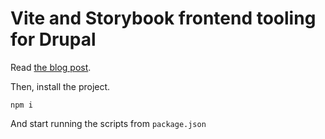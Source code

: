 # Vite and Storybook frontend tooling for Drupal

Read [the blog post](https://www.previousnext.com.au/blog/vite-and-storybook-frontend-tooling-drupal).

Then, install the project.

```
npm i
```

And start running the scripts from `package.json`